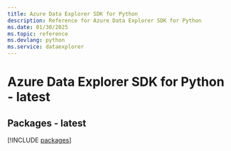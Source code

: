 ```yaml
---
title: Azure Data Explorer SDK for Python
description: Reference for Azure Data Explorer SDK for Python
ms.date: 01/30/2025
ms.topic: reference
ms.devlang: python
ms.service: dataexplorer
---
```

# Azure Data Explorer SDK for Python - latest
## Packages - latest
[!INCLUDE [packages](data-explorer-index.md)]